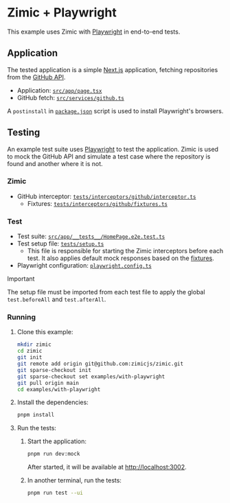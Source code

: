 <h1>
  Zimic + Playwright
</h2>

This example uses Zimic with [Playwright](https://playwright.dev) in end-to-end tests.

## Application

The tested application is a simple [Next.js](https://nextjs.org) application, fetching repositories from the
[GitHub API](https://docs.github.com/en/rest).

- Application: [`src/app/page.tsx`](./src/app/page.tsx)
- GitHub fetch: [`src/services/github.ts`](./src/services/github.ts)

A `postinstall` in [`package.json`](./package.json#L12) script is used to install Playwright's browsers.

## Testing

An example test suite uses [Playwright](https://playwright.dev) to test the application. Zimic is used to mock the
GitHub API and simulate a test case where the repository is found and another where it is not.

### Zimic

- GitHub interceptor: [`tests/interceptors/github/interceptor.ts`](./tests/interceptors/github/interceptor.ts)
  - Fixtures: [`tests/interceptors/github/fixtures.ts`](./tests/interceptors/github/fixtures.ts)

### Test

- Test suite: [`src/app/__tests__/HomePage.e2e.test.ts`](./src/app/__tests__/HomePage.e2e.test.ts)
- Test setup file: [`tests/setup.ts`](./tests/setup.ts)
  - This file is responsible for starting the Zimic interceptors before each test. It also applies default mock
    responses based on the [fixtures](./tests/interceptors/github/interceptor.ts).
- Playwright configuration: [`playwright.config.ts`](./playwright.config.ts)

> [!IMPORTANT]
>
> The setup file must be imported from each test file to apply the global `test.beforeAll` and `test.afterAll`.

### Running

1. Clone this example:

   ```bash
   mkdir zimic
   cd zimic
   git init
   git remote add origin git@github.com:zimicjs/zimic.git
   git sparse-checkout init
   git sparse-checkout set examples/with-playwright
   git pull origin main
   cd examples/with-playwright
   ```

2. Install the dependencies:

   ```bash
   pnpm install
   ```

3. Run the tests:

   1. Start the application:

      ```bash
      pnpm run dev:mock
      ```

      After started, it will be available at [http://localhost:3002](http://localhost:3002).

   2. In another terminal, run the tests:

      ```bash
      pnpm run test --ui
      ```
